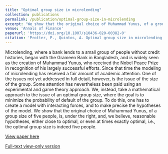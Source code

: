 ```yaml
---
title: "Optimal group size in microlending"
collection: publications
permalink: /publication/optimal-group-size-in-microlending
excerpt: 'We show that the original choice of Muhammad Yunus, of a group size of five people, is, under the right, and, we believe, reasonable hypotheses, either close to optimal, or even at times exactly optimal, i.e., the optimal group size is indeed five people.'
venue: 'Annals of Finance'
paperurl: 'https://doi.org/10.1007/s10436-020-00382-0'
citation: 'Protter, P., Quintos, A. Optimal group size in microlending. <i>Ann Finance</i> (2021).'
---
```


Microlending, where a bank lends to a small group of people without credit histories, began with the Grameen Bank in Bangladesh, and is widely seen as the creation of Muhammad Yunus, who received the Nobel Peace Prize in recognition of his largely successful efforts. Since that time the modeling of microlending has received a fair amount of academic attention. One of the issues not yet addressed in full detail, however, is the issue of the size of the group. Some attention has nevertheless been paid using an experimental and game theory approach. We, instead, take a mathematical approach to the issue of an optimal group size, where the goal is to minimize the probability of default of the group. To do this, one has to create a model with interacting forces, and to make precise the hypotheses of the model. We show that the original choice of Muhammad Yunus, of a group size of five people, is, under the right, and, we believe, reasonable hypotheses, either close to optimal, or even at times exactly optimal, i.e., the optimal group size is indeed five people.

[View paper here](https://doi.org/10.1007/s10436-020-00382-0)

[Full-text view-only version](https://rdcu.be/cdNFh)
